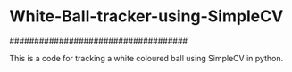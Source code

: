 # White-Ball-tracker-using-SimpleCV

####################################

This is a code for tracking a white coloured ball using SimpleCV in python.
